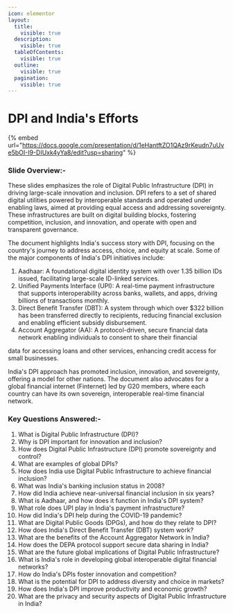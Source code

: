 ```yaml
---
icon: elementor
layout:
  title:
    visible: true
  description:
    visible: true
  tableOfContents:
    visible: true
  outline:
    visible: true
  pagination:
    visible: true
---
```


# DPI and India's Efforts



{% embed url="https://docs.google.com/presentation/d/1eHantftZO1QAz9rKeudn7uUve5bOI-I9-DIUxk4yYa8/edit?usp=sharing" %}

### Slide Overview:-

These slides emphasizes the role of Digital Public Infrastructure (DPI) in driving large-scale innovation and inclusion. DPI refers to a set of shared digital utilities powered by interoperable standards and operated under enabling laws, aimed at providing equal access and addressing sovereignty. These infrastructures are built on digital building blocks, fostering competition, inclusion, and innovation, and operate with open and transparent governance.

The document highlights India's success story with DPI, focusing on the country's journey to address access, choice, and equity at scale. Some of the major components of India's DPI initiatives include:

1. Aadhaar: A foundational digital identity system with over 1.35 billion IDs issued, facilitating large-scale ID-linked services.
2. Unified Payments Interface (UPI): A real-time payment infrastructure that supports interoperability across banks, wallets, and apps, driving billions of transactions monthly.
3. Direct Benefit Transfer (DBT): A system through which over $322 billion has been transferred directly to recipients, reducing financial exclusion and enabling efficient subsidy disbursement.
4. Account Aggregator (AA): A protocol-driven, secure financial data network enabling individuals to consent to share their financial

data for accessing loans and other services, enhancing credit access for small businesses.

India's DPI approach has promoted inclusion, innovation, and sovereignty, offering a model for other nations. The document also advocates for a global financial internet (Finternet) led by G20 members, where each country can have its own sovereign, interoperable real-time financial network.



### Key Questions Answered:-

1. What is Digital Public Infrastructure (DPI)?
2. Why is DPI important for innovation and inclusion?
3. How does Digital Public Infrastructure (DPI) promote sovereignty and control?
4. What are examples of global DPIs?
5. How does India use Digital Public Infrastructure to achieve financial inclusion?
6. What was India's banking inclusion status in 2008?
7. How did India achieve near-universal financial inclusion in six years?
8. What is Aadhaar, and how does it function in India's DPI system?
9. What role does UPI play in India's payment infrastructure?
10. How did India's DPI help during the COVID-19 pandemic?
11. What are Digital Public Goods (DPGs), and how do they relate to DPI?
12. How does India's Direct Benefit Transfer (DBT) system work?
13. What are the benefits of the Account Aggregator Network in India?
14. How does the DEPA protocol support secure data sharing in India?
15. What are the future global implications of Digital Public Infrastructure?
16. What is India's role in developing global interoperable digital financial networks?
17. How do India's DPIs foster innovation and competition?
18. What is the potential for DPI to address diversity and choice in markets?
19. How does India's DPI improve productivity and economic growth?
20. What are the privacy and security aspects of Digital Public Infrastructure in India?
